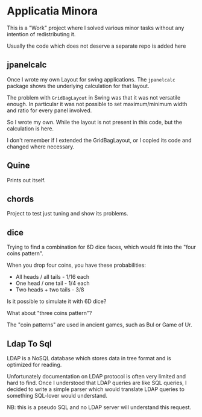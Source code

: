 # Applicatia Minora

This is a "Work" project where I solved various minor tasks without any intention of redistributing it.

Usually the code which does not deserve a separate repo is added here

## jpanelcalc

Once I wrote my own Layout for swing applications.
The `jpanelcalc` package shows the underlying calculation for that layout.

The problem with `GridBagLayout` in Swing was that it was not versatile enough.
In particular it was not possible to set maximum/minimum width and ratio for every panel involved.

So I wrote my own. 
While the layout is not present in this code, but the calculation is here.

I don't remember if I extended the GridBagLayout, or I copied its code and changed where necessary.

## Quine

Prints out itself.

## chords

Project to test just tuning and show its problems.

## dice

Trying to find a combination for 6D dice faces, which would fit into the "four coins pattern".

When you drop four coins, you have these probabilities:

 - All heads / all tails - 1/16 each
 - One head / one tail - 1/4 each
 - Two heads + two tails - 3/8

Is it possible to simulate it with 6D dice?

What about "three coins pattern"?

The "coin patterns" are used in ancient games, such as Bul or Game of Ur.

## Ldap To Sql

LDAP is a NoSQL database which stores data in tree format and is optimized for reading.

Unfortunately documentation on LDAP protocol is often very limited and hard to find.
Once I understood that LDAP queries are like SQL queries, I decided to write a simple parser
which would translate LDAP queries to something SQL-lover would understand.

NB: this is a pseudo SQL and no LDAP server will understand this request.